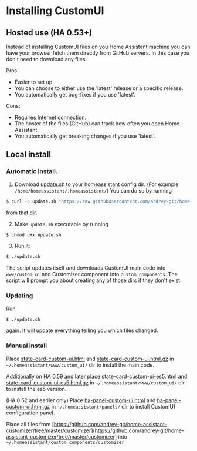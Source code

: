 # Installing CustomUI

## Hosted use (HA 0.53+)

Instead of installing CustomUI files on you Home Assistant machine you can have your browser fetch them directly from GitHub servers. In this case you don't need to download any files.

Pros:
*   Easier to set up.
*   You can choose to either use the 'latest' release or a specific release.
*   You automatically get bug-fixes if you use 'latest'.

Cons:
*   Requires Internet connection.
*   The hoster of the files (GitHub) can track how often you open Home Assistant.
*   You automatically get breaking changes if you use 'latest'.

## Local install

### Automatic install.

1) Download [update.sh](../update.sh) to your homeassistant config dir. (For example `/home/homeassistant/.homeassistant/`)
You can do so by running
```bash
$ curl -o update.sh "https://raw.githubusercontent.com/andrey-git/home-assistant-custom-ui/master/update.sh?raw=true"
```
from that dir.

2) Make `update.sh` executable by running
```bash
$ chmod u+x update.sh
```
3) Run it:
```bash
$ ./update.sh
```

The script updates itself and downloads CustomUI main code into `www/custom_ui` and Customizer component into `custom_components`. The script will prompt you about creating any of those dirs if they don't exist.

### Updating
Run
```bash
$ ./update.sh
```
again. It will update everything telling you which files changed.

### Manual install

Place [state-card-custom-ui.html](../state-card-custom-ui.html?raw=true) and [state-card-custom-ui.html.gz](../state-card-custom-ui.html.gz?raw=true) in `~/.homeassistant/www/custom_ui/` dir to install the main code.

Additionally on HA 0.59 and later place [state-card-custom-ui-es5.html](../state-card-custom-ui-es5.html?raw=true) and [state-card-custom-ui-es5.html.gz](../state-card-custom-ui-es5.html.gz?raw=true) in `~/.homeassistant/www/custom_ui/` dir to install the es5 version.

(HA 0.52 and earlier only) Place [ha-panel-custom-ui.html](../ha-panel-custom-ui.html?raw=true) and [ha-panel-custom-ui.html.gz](../ha-panel-custom-ui.html.gz?raw=true) in `~/.homeassistant/panels/` dir to install CustomUI configuration panel.

Place all files from [https://github.com/andrey-git/home-assistant-customizer/tree/master/customizer](https://github.com/andrey-git/home-assistant-customizer/tree/master/customizer) into `~/.homeassistant/custom_components/customizer`

